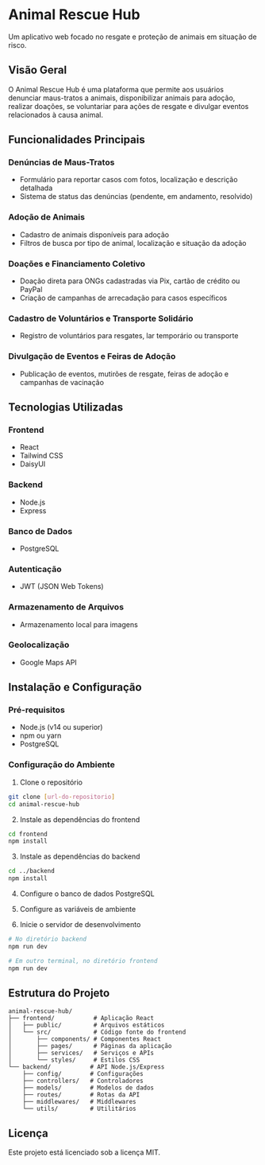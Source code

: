# Animal Rescue Hub

Um aplicativo web focado no resgate e proteção de animais em situação de risco.

## Visão Geral

O Animal Rescue Hub é uma plataforma que permite aos usuários denunciar maus-tratos a animais, disponibilizar animais para adoção, realizar doações, se voluntariar para ações de resgate e divulgar eventos relacionados à causa animal.

## Funcionalidades Principais

### Denúncias de Maus-Tratos
- Formulário para reportar casos com fotos, localização e descrição detalhada
- Sistema de status das denúncias (pendente, em andamento, resolvido)

### Adoção de Animais
- Cadastro de animais disponíveis para adoção
- Filtros de busca por tipo de animal, localização e situação da adoção

### Doações e Financiamento Coletivo
- Doação direta para ONGs cadastradas via Pix, cartão de crédito ou PayPal
- Criação de campanhas de arrecadação para casos específicos

### Cadastro de Voluntários e Transporte Solidário
- Registro de voluntários para resgates, lar temporário ou transporte

### Divulgação de Eventos e Feiras de Adoção
- Publicação de eventos, mutirões de resgate, feiras de adoção e campanhas de vacinação

## Tecnologias Utilizadas

### Frontend
- React
- Tailwind CSS
- DaisyUI

### Backend
- Node.js
- Express

### Banco de Dados
- PostgreSQL

### Autenticação
- JWT (JSON Web Tokens)

### Armazenamento de Arquivos
- Armazenamento local para imagens

### Geolocalização
- Google Maps API

## Instalação e Configuração

### Pré-requisitos
- Node.js (v14 ou superior)
- npm ou yarn
- PostgreSQL

### Configuração do Ambiente

1. Clone o repositório
```bash
git clone [url-do-repositorio]
cd animal-rescue-hub
```

2. Instale as dependências do frontend
```bash
cd frontend
npm install
```

3. Instale as dependências do backend
```bash
cd ../backend
npm install
```

4. Configure o banco de dados PostgreSQL

5. Configure as variáveis de ambiente

6. Inicie o servidor de desenvolvimento
```bash
# No diretório backend
npm run dev

# Em outro terminal, no diretório frontend
npm run dev
```

## Estrutura do Projeto

```
animal-rescue-hub/
├── frontend/           # Aplicação React
│   ├── public/         # Arquivos estáticos
│   └── src/            # Código fonte do frontend
│       ├── components/ # Componentes React
│       ├── pages/      # Páginas da aplicação
│       ├── services/   # Serviços e APIs
│       └── styles/     # Estilos CSS
└── backend/           # API Node.js/Express
    ├── config/        # Configurações
    ├── controllers/   # Controladores
    ├── models/        # Modelos de dados
    ├── routes/        # Rotas da API
    ├── middlewares/   # Middlewares
    └── utils/         # Utilitários
```

## Licença

Este projeto está licenciado sob a licença MIT.